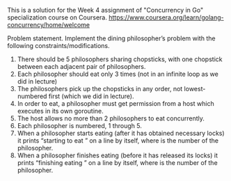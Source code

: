 This is a solution for the Week 4 assignment of "Concurrency in Go" specialization course on Coursera.
https://www.coursera.org/learn/golang-concurrency/home/welcome

Problem statement. Implement the dining philosopher’s problem with the following constraints/modifications.

1. There should be 5 philosophers sharing chopsticks, with one chopstick between each adjacent pair of philosophers.
2. Each philosopher should eat only 3 times (not in an infinite loop as we did in lecture)
3. The philosophers pick up the chopsticks in any order, not lowest-numbered first (which we did in lecture).
4. In order to eat, a philosopher must get permission from a host which executes in its own goroutine.
5. The host allows no more than 2 philosophers to eat concurrently.
6. Each philosopher is numbered, 1 through 5.
7. When a philosopher starts eating (after it has obtained necessary locks) it prints “starting to eat <number>” on a line by itself, where <number> is the number of the philosopher.
8. When a philosopher finishes eating (before it has released its locks) it prints “finishing eating <number>” on a line by itself, where <number> is the number of the philosopher.
